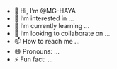 - 👋 Hi, I’m @MG-HAYA
- 👀 I’m interested in ...
- 🌱 I’m currently learning ...
- 💞️ I’m looking to collaborate on ...
- 📫 How to reach me ...
- 😄 Pronouns: ...
- ⚡ Fun fact: ...

<!---
MG-HAYA/MG-HAYA is a ✨ special ✨ repository because its `README.md` (this file) appears on your GitHub profile.
You can click the Preview link to take a look at your changes.
--->
